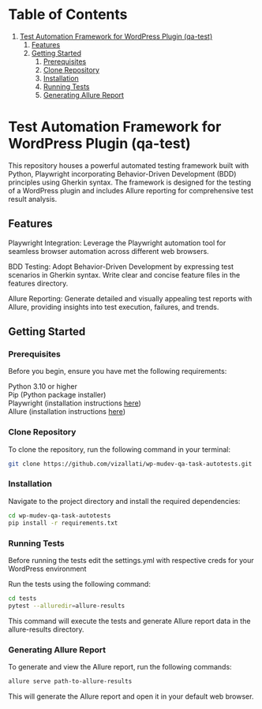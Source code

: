# Table of Contents

1. [Test Automation Framework for WordPress Plugin (qa-test)](#test-automation-framework-for-wordpress-plugin-(qa-test))
   1. [Features](#features)
   2. [Getting Started](#getting-started)
      1. [Prerequisites](#prerequisites)
      2. [Clone Repository](#clone-repository)
      3. [Installation](#installation)
      4. [Running Tests](#running-tests)
      5. [Generating Allure Report](#generating-allure-report)
      
# Test Automation Framework for WordPress Plugin (qa-test)

This repository houses a powerful automated testing framework built with Python, Playwright incorporating Behavior-Driven Development (BDD) principles using Gherkin syntax. The framework is designed for the testing of a WordPress plugin and includes Allure reporting for comprehensive test result analysis.

## Features
Playwright Integration: Leverage the Playwright automation tool for seamless browser automation across different web browsers.

BDD Testing: Adopt Behavior-Driven Development by expressing test scenarios in Gherkin syntax. Write clear and concise feature files in the features directory.

Allure Reporting: Generate detailed and visually appealing test reports with Allure, providing insights into test execution, failures, and trends.

## Getting Started
### Prerequisites
Before you begin, ensure you have met the following requirements:

Python 3.10 or higher  
Pip (Python package installer)  
Playwright (installation instructions [here](https://playwright.dev/python/docs/intro))  
Allure (installation instructions [here](https://allurereport.org/docs/gettingstarted-installation/))
### Clone Repository
To clone the repository, run the following command in your terminal:


```bash
git clone https://github.com/vizallati/wp-mudev-qa-task-autotests.git
```
### Installation
Navigate to the project directory and install the required dependencies:

```bash
cd wp-mudev-qa-task-autotests
pip install -r requirements.txt
```
### Running Tests
Before running the tests edit the settings.yml with respective creds for your WordPress environment

Run the tests using the following command:

```bash
cd tests
pytest --alluredir=allure-results
```
This command will execute the tests and generate Allure report data in the allure-results directory.

### Generating Allure Report
To generate and view the Allure report, run the following commands:

```bash
allure serve path-to-allure-results
```
This will generate the Allure report and open it in your default web browser.
